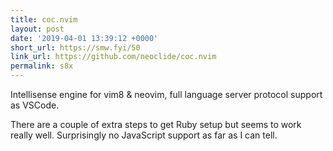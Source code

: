 ```yaml
---
title: coc.nvim
layout: post
date: '2019-04-01 13:39:12 +0000'
short_url: https://smw.fyi/50
link_url: https://github.com/neoclide/coc.nvim
permalink: s8x
---
```

Intellisense engine for vim8 & neovim, full language server protocol support as VSCode.

There are a couple of extra steps to get Ruby setup but seems to work really well. Surprisingly no JavaScript support as far as I can tell.
